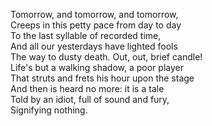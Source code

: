 Tomorrow, and tomorrow, and tomorrow,  
Creeps in this petty pace from day to day  
To the last syllable of recorded time,  
And all our yesterdays have lighted fools  
The way to dusty death. Out, out, brief candle!  
Life's but a walking shadow, a poor player  
That struts and frets his hour upon the stage  
And then is heard no more: it is a tale  
Told by an idiot, full of sound and fury,  
Signifying nothing.  
